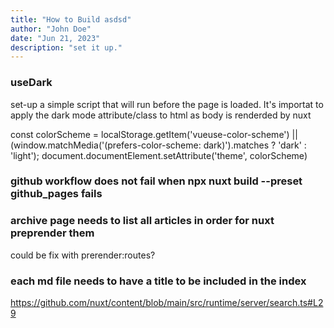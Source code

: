 ```yaml
---
title: "How to Build asdsd"
author: "John Doe"
date: "Jun 21, 2023"
description: "set it up."
---
```


### useDark
set-up a simple script that will run before the page is loaded. It's importat to apply the dark mode attribute/class to html as body is renderded by nuxt


const colorScheme = localStorage.getItem('vueuse-color-scheme') || (window.matchMedia('(prefers-color-scheme: dark)').matches ? 'dark' : 'light'); document.documentElement.setAttribute('theme', colorScheme)

### github workflow does not fail when npx nuxt build --preset github_pages fails

### archive page needs to list all articles in order for nuxt preprender them 
could be fix with prerender:routes?

### each md file needs to have a title to be included in the index
https://github.com/nuxt/content/blob/main/src/runtime/server/search.ts#L29